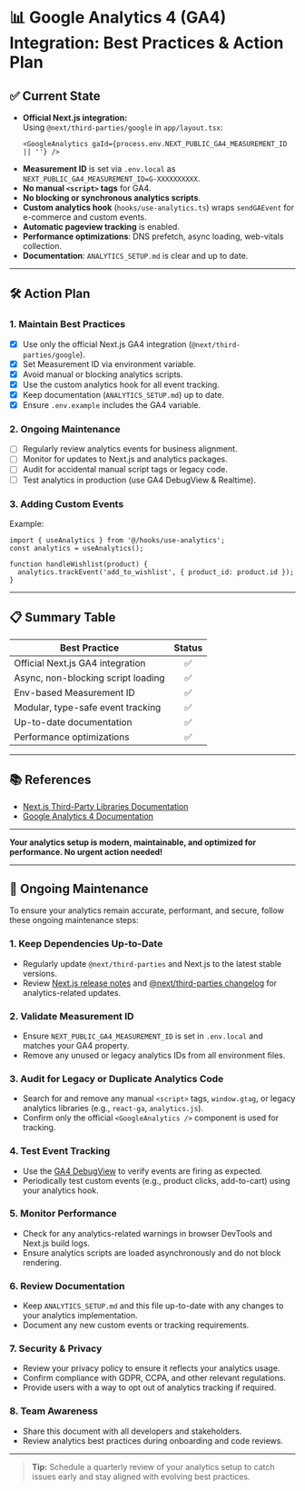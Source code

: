 # 📊 Google Analytics 4 (GA4) Integration: Best Practices & Action Plan

## ✅ Current State

- **Official Next.js integration:**  
  Using `@next/third-parties/google` in `app/layout.tsx`:
  ```tsx
  <GoogleAnalytics gaId={process.env.NEXT_PUBLIC_GA4_MEASUREMENT_ID || ''} />
  ```
- **Measurement ID** is set via `.env.local` as `NEXT_PUBLIC_GA4_MEASUREMENT_ID=G-XXXXXXXXXX`.
- **No manual `<script>` tags** for GA4.
- **No blocking or synchronous analytics scripts**.
- **Custom analytics hook** (`hooks/use-analytics.ts`) wraps `sendGAEvent` for e-commerce and custom events.
- **Automatic pageview tracking** is enabled.
- **Performance optimizations**: DNS prefetch, async loading, web-vitals collection.
- **Documentation**: `ANALYTICS_SETUP.md` is clear and up to date.

---

## 🛠️ Action Plan

### 1. **Maintain Best Practices**
- [x] Use only the official Next.js GA4 integration (`@next/third-parties/google`).
- [x] Set Measurement ID via environment variable.
- [x] Avoid manual or blocking analytics scripts.
- [x] Use the custom analytics hook for all event tracking.
- [x] Keep documentation (`ANALYTICS_SETUP.md`) up to date.
- [x] Ensure `.env.example` includes the GA4 variable.

### 2. **Ongoing Maintenance**
- [ ] Regularly review analytics events for business alignment.
- [ ] Monitor for updates to Next.js and analytics packages.
- [ ] Audit for accidental manual script tags or legacy code.
- [ ] Test analytics in production (use GA4 DebugView & Realtime).

### 3. **Adding Custom Events**
Example:
```tsx
import { useAnalytics } from '@/hooks/use-analytics';
const analytics = useAnalytics();

function handleWishlist(product) {
  analytics.trackEvent('add_to_wishlist', { product_id: product.id });
}
```

---

## 📋 Summary Table

| Best Practice                        | Status |
|--------------------------------------|:------:|
| Official Next.js GA4 integration     |   ✅   |
| Async, non-blocking script loading   |   ✅   |
| Env-based Measurement ID             |   ✅   |
| Modular, type-safe event tracking    |   ✅   |
| Up-to-date documentation             |   ✅   |
| Performance optimizations            |   ✅   |

---

## 📚 References

- [Next.js Third-Party Libraries Documentation](https://nextjs.org/docs/app/guides/third-party-libraries#google-analytics)
- [Google Analytics 4 Documentation](https://developers.google.com/analytics/devguides/collection/ga4)

---

**Your analytics setup is modern, maintainable, and optimized for performance. No urgent action needed!** 

---

## 🔄 Ongoing Maintenance

To ensure your analytics remain accurate, performant, and secure, follow these ongoing maintenance steps:

### 1. **Keep Dependencies Up-to-Date**
- Regularly update `@next/third-parties` and Next.js to the latest stable versions.
- Review [Next.js release notes](https://nextjs.org/docs/changelog) and [@next/third-parties changelog](https://www.npmjs.com/package/@next/third-parties) for analytics-related updates.

### 2. **Validate Measurement ID**
- Ensure `NEXT_PUBLIC_GA4_MEASUREMENT_ID` is set in `.env.local` and matches your GA4 property.
- Remove any unused or legacy analytics IDs from all environment files.

### 3. **Audit for Legacy or Duplicate Analytics Code**
- Search for and remove any manual `<script>` tags, `window.gtag`, or legacy analytics libraries (e.g., `react-ga`, `analytics.js`).
- Confirm only the official `<GoogleAnalytics />` component is used for tracking.

### 4. **Test Event Tracking**
- Use the [GA4 DebugView](https://support.google.com/analytics/answer/7201382) to verify events are firing as expected.
- Periodically test custom events (e.g., product clicks, add-to-cart) using your analytics hook.

### 5. **Monitor Performance**
- Check for any analytics-related warnings in browser DevTools and Next.js build logs.
- Ensure analytics scripts are loaded asynchronously and do not block rendering.

### 6. **Review Documentation**
- Keep `ANALYTICS_SETUP.md` and this file up-to-date with any changes to your analytics implementation.
- Document any new custom events or tracking requirements.

### 7. **Security & Privacy**
- Review your privacy policy to ensure it reflects your analytics usage.
- Confirm compliance with GDPR, CCPA, and other relevant regulations.
- Provide users with a way to opt out of analytics tracking if required.

### 8. **Team Awareness**
- Share this document with all developers and stakeholders.
- Review analytics best practices during onboarding and code reviews.

---

> **Tip:** Schedule a quarterly review of your analytics setup to catch issues early and stay aligned with evolving best practices. 